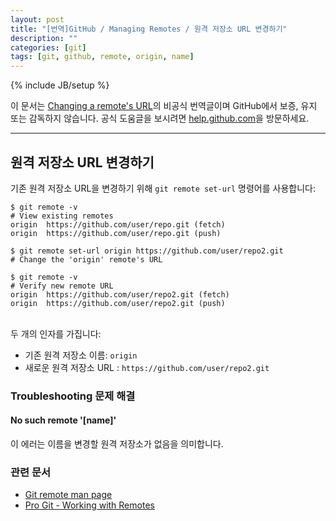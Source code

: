 ```yaml
---
layout: post
title: "[번역]GitHub / Managing Remotes / 원격 저장소 URL 변경하기"
description: ""
categories: [git]
tags: [git, github, remote, origin, name]
---
```

{% include JB/setup %}

이 문서는 [Changing a remote's URL](https://help.github.com/articles/changing-a-remote-s-url)의 비공식 번역글이며 GitHub에서 보증, 유지 또는 감독하지 않습니다. 공식 도움글을 보시려면 [help.github.com](https://help.github.com)을 방문하세요.

---

## 원격 저장소 URL 변경하기

기존 원격 저장소 URL을 변경하기 위해 `git remote set-url` 명령어를 사용합니다:

	$ git remote -v
 	# View existing remotes
	origin  https://github.com/user/repo.git (fetch)
	origin  https://github.com/user/repo.git (push)

	$ git remote set-url origin https://github.com/user/repo2.git
	# Change the 'origin' remote's URL

 	$ git remote -v
	# Verify new remote URL
	origin  https://github.com/user/repo2.git (fetch)
	origin  https://github.com/user/repo2.git (push)

<br/>두 개의 인자를 가집니다:
- 기존 원격 저장소 이름: `origin`
- 새로운 원격 저장소 URL : `https://github.com/user/repo2.git`

### Troubleshooting 문제 해결

#### No such remote '\[name\]'

이 에러는 이름을 변경할 원격 저장소가 없음을 의미합니다.

### 관련 문서

- [Git remote man page](http://git-scm.com/docs/git-remote)
- [Pro Git - Working with Remotes](http://git-scm.com/book/ko/Git의-기초-리모트-저장소)